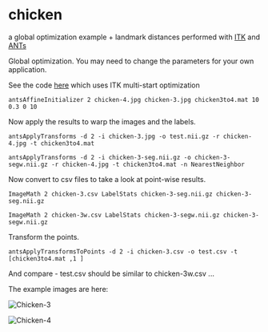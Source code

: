 chicken
=======

a global optimization example + landmark distances performed with [ITK](http://www.itk.org.) and [ANTs](http://stnava.github.io/ANTs/ "ANTs")


Global optimization. You may need to change the parameters for your own application. 

See the code [here](https://github.com/stnava/ANTs/blob/master/Examples/antsAffineInitializer.cxx) which uses ITK multi-start optimization

`antsAffineInitializer 2 chicken-4.jpg chicken-3.jpg chicken3to4.mat 10  0.3 0 10`

Now apply the results to warp the images and the labels.

`antsApplyTransforms -d 2 -i chicken-3.jpg -o test.nii.gz -r chicken-4.jpg -t chicken3to4.mat `

`antsApplyTransforms -d 2 -i chicken-3-seg.nii.gz -o chicken-3-segw.nii.gz -r chicken-4.jpg -t chicken3to4.mat -n NearestNeighbor `

Now convert to csv files to take a look at point-wise results.

`ImageMath 2 chicken-3.csv LabelStats chicken-3-seg.nii.gz chicken-3-seg.nii.gz `

`ImageMath 2 chicken-3w.csv LabelStats chicken-3-segw.nii.gz chicken-3-segw.nii.gz `

Transform the points.

`antsApplyTransformsToPoints -d 2 -i chicken-3.csv -o test.csv -t [chicken3to4.mat ,1 ]`

And compare - test.csv should be similar to chicken-3w.csv ... 


The example images are here:


![Chicken-3](https://github.com/stnava/chicken/blob/master/data/chicken-3.jpg?raw=true)

![Chicken-4](https://github.com/stnava/chicken/blob/master/data/chicken-4.jpg?raw=true)


